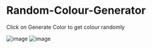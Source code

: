 # Random-Colour-Generator
Click on Generate Color to get colour randomly

![image](https://user-images.githubusercontent.com/94126385/141718870-41753786-d411-4bf6-b838-6c8e22ca6d69.png)
![image](https://user-images.githubusercontent.com/94126385/141718847-1635a714-cbd0-46e5-a095-1a4e5adbf4a1.png)
